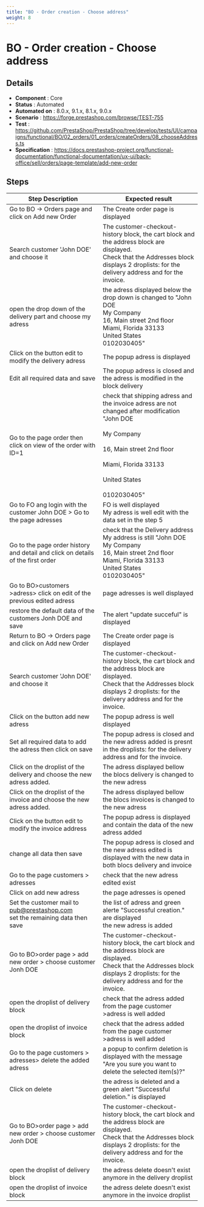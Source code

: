 ```yaml
---
title: "BO - Order creation - Choose address"
weight: 8
---
```


# BO - Order creation - Choose address
## Details
* **Component** : Core
* **Status** : Automated
* **Automated on** : 8.0.x, 9.1.x, 8.1.x, 9.0.x
* **Scenario** : https://forge.prestashop.com/browse/TEST-755
* **Test** : https://github.com/PrestaShop/PrestaShop/tree/develop/tests/UI/campaigns/functional/BO/02_orders/01_orders/createOrders/08_chooseAddress.ts
* **Specification** : https://docs.prestashop-project.org/functional-documentation/functional-documentation/ux-ui/back-office/sell/orders/page-template/add-new-order

## Steps
| Step Description | Expected result |
| ----- | ----- |
| Go to BO -> Orders page and click on Add new Order | The Create order page is displayed |
| Search customer 'John DOE' and choose it | The customer-checkout-history block, the cart block and the address block are displayed.<br>Check that the Addresses block displays 2 droplists: for the delivery address and for the invoice. |
| open the drop down of the delivery part and choose my adress | the adress displayed below the drop down is changed to "John DOE<br>My Company<br>16, Main street 2nd floor<br>Miami, Florida 33133<br>United States<br>0102030405" |
| Click on the button edit to modify the delivery adress | The popup adress is displayed |
| Edit all required data and save | The popup adress is closed and the adress is modified in the block delivery |
| Go to the page order then click on view of the order with ID=1 | check that shipping adress and the invoice adress are not changed after modification "John DOE<br><br>My Company<br><br>16, Main street 2nd floor<br><br>Miami, Florida 33133<br><br>United States<br><br>0102030405" |
| Go to FO ang login with the customer John DOE > Go to the page adresses | FO is well displayed<br>My adress is well edit with the data set in the step 5 |
| Go to the page order history and detail and click on details of the first order | check that the Delivery address My address is still "John DOE<br>My Company<br>16, Main street 2nd floor<br>Miami, Florida 33133<br>United States<br>0102030405" |
| Go to BO>customers >adress> click on edit of the previous edited adress | page adresses is well displayed |
| restore the default data of the customers Jonh DOE and save | The alert "update succeful" is displayed |
| Return to BO -> Orders page and click on Add new Order | The Create order page is displayed |
| Search customer 'John DOE' and choose it | The customer-checkout-history block, the cart block and the address block are displayed.<br>Check that the Addresses block displays 2 droplists: for the delivery address and for the invoice. |
| Click on the button add new adress | The popup adress is well displayed |
| Set all required data to add the adress then click on save | The popup adress is closed and the new adress added is presnt in the droplists: for the delivery address and for the invoice. |
| Click on the droplist of the delivery and choose the new adress added. | The adress displayed bellow the blocs delivery is changed to the new adress |
| Click on the droplist of the invoice and choose the new adress added. | The adress displayed bellow the blocs invoices is changed to the new adress |
| Click on the button edit to modify the invoice address | The popup adress is displayed and contain the data of the new adress added |
| change all data then save | The popup adress is closed and the new adress edited is displayed with the new data in both blocs delivery and invoice |
| Go to the page customers > adresses | check that the new adress edited exist |
| Click on add new adress | the page adresses is opened |
| Set the customer mail to pub@prestashop.com<br>set the remaining data then save | the list of adress and green alerte "Successful creation." are displayed<br>the new adress is added |
| Go to BO>order page > add new order > choose customer Jonh DOE | The customer-checkout-history block, the cart block and the address block are displayed.<br>Check that the Addresses block displays 2 droplists: for the delivery address and for the invoice. |
| open the droplist of delivery block | check that the adress added from the page customer >adress is well added |
| open the droplist of invoice block | check that the adress added from the page customer >adress is well added |
| Go to the page customers > adresses> delete the added adress | a popup to confirm deletion is displayed with the message "Are you sure you want to delete the selected item(s)?" |
| Click on delete | the adress is deleted and a green alert "Successful deletion." is displayed |
| Go to BO>order page > add new order > choose customer Jonh DOE | The customer-checkout-history block, the cart block and the address block are displayed.<br>Check that the Addresses block displays 2 droplists: for the delivery address and for the invoice. |
| open the droplist of delivery block | the adress delete doesn't exist anymore in the delivery droplist |
| open the droplist of invoice block | the adress delete doesn't exist anymore in the invoice droplist |
